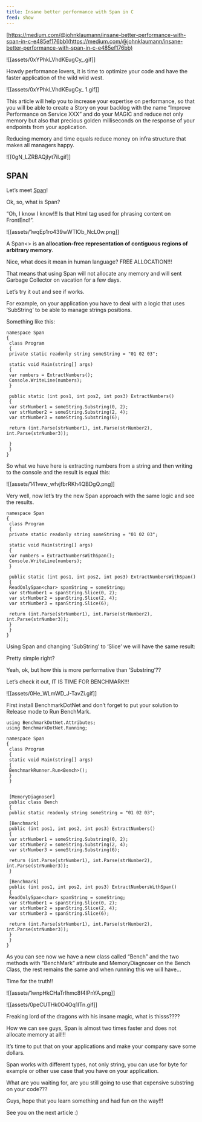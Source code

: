 ```yaml
---
title: Insane better performance with Span in C
feed: show
---
```


[https://medium.com/@johnklaumann/insane-better-performance-with-span-in-c-e485ef176bb](https://medium.com/@johnklaumann/insane-better-performance-with-span-in-c-e485ef176bb)

![[assets/0xYPhkLVhdKEugCy_.gif]]

Howdy performance lovers, it is time to optimize your code and have the faster application of the wild wild west.

![[assets/0xYPhkLVhdKEugCy_ 1.gif]]

This article will help you to increase your expertise on performance, so that you will be able to create a Story on your backlog with the name “Improve Performance on Service XXX” and do your MAGIC and reduce not only memory but also that precious golden milliseconds on the response of your endpoints from your application.

Reducing memory and time equals reduce money on infra structure that makes all managers happy.

![[0gN_LZRBAQjIyt7iI.gif]]

## SPAN

Let’s meet [Span](https://learn.microsoft.com/en-us/dotnet/api/system.readonlyspan-1?view=net-7.0)!

Ok, so, what is Span?

“Oh, I know I know!!! Is that Html tag used for phrasing content on FrontEnd!”.

![[assets/1wqEp1ro439wWTlOb_NcL0w.png]]

A Span<> is **an allocation-free representation of contiguous regions of arbitrary memory**.

Nice, what does it mean in human language? FREE ALLOCATION!!!

That means that using Span will not allocate any memory and will sent Garbage Collector on vacation for a few days.

Let’s try it out and see if works.

For example, on your application you have to deal with a logic that uses ‘SubString’ to be able to manage strings positions.

Something like this:

```Plain
namespace Span
{
 class Program
 {
 private static readonly string someString = "01 02 03";

 static void Main(string[] args)
 {
 var numbers = ExtractNumbers();
 Console.WriteLine(numbers);
 }

 public static (int pos1, int pos2, int pos3) ExtractNumbers()
 {
 var strNumber1 = someString.Substring(0, 2);
 var strNumber2 = someString.Substring(2, 4);
 var strNumber3 = someString.Substring(6);

 return (int.Parse(strNumber1), int.Parse(strNumber2), int.Parse(strNumber3));

 }
 }
}
```

So what we have here is extracting numbers from a string and then writing to the console and the result is equal this:

![[assets/141vew_wfvjfbrRKh4QBDgQ.png]]

Very well, now let’s try the new Span approach with the same logic and see the results.

```Plain
namespace Span
{
 class Program
 {
 private static readonly string someString = "01 02 03";

 static void Main(string[] args)
 {
 var numbers = ExtractNumbersWithSpan();
 Console.WriteLine(numbers);
 }

 public static (int pos1, int pos2, int pos3) ExtractNumbersWithSpan()
 {
 ReadOnlySpan<char> spanString = someString;
 var strNumber1 = spanString.Slice(0, 2);
 var strNumber2 = spanString.Slice(2, 4);
 var strNumber3 = spanString.Slice(6);

 return (int.Parse(strNumber1), int.Parse(strNumber2), int.Parse(strNumber3));
 }
 }
}
```

Using Span and changing ‘SubString’ to ‘Slice’ we will have the same result:

Pretty simple right?

Yeah, ok, but how this is more performative than ‘Substring’??

Let’s check it out, IT IS TIME FOR BENCHMARK!!!

![[assets/0He_WLmWD_J-TavZi.gif]]

First install BenchmarkDotNet and don’t forget to put your solution to Release mode to Run BenchMark.

```Plain
using BenchmarkDotNet.Attributes;
using BenchmarkDotNet.Running;

namespace Span
{
 class Program
 {
 static void Main(string[] args)
 {
 BenchmarkRunner.Run<Bench>();
 }
 }


 [MemoryDiagnoser]
 public class Bench
 {
 public static readonly string someString = "01 02 03";

 [Benchmark]
 public (int pos1, int pos2, int pos3) ExtractNumbers()
 {
 var strNumber1 = someString.Substring(0, 2);
 var strNumber2 = someString.Substring(2, 4);
 var strNumber3 = someString.Substring(6);

 return (int.Parse(strNumber1), int.Parse(strNumber2), int.Parse(strNumber3));
 }

 [Benchmark]
 public (int pos1, int pos2, int pos3) ExtractNumbersWithSpan()
 {
 ReadOnlySpan<char> spanString = someString;
 var strNumber1 = spanString.Slice(0, 2);
 var strNumber2 = spanString.Slice(2, 4);
 var strNumber3 = spanString.Slice(6);

 return (int.Parse(strNumber1), int.Parse(strNumber2), int.Parse(strNumber3));
 }
 }
}
```

As you can see now we have a new class called “Bench” and the two methods with “BenchMark” attribute and MemoryDiagnoser on the Bench Class, the rest remains the same and when running this we will have…

Time for the truth!!

![[assets/1wnpHkCHaTrIhmc8f4IPnYA.png]]

![[assets/0peCUTHk0O4Oq1ITn.gif]]

Freaking lord of the dragons with his insane magic, what is thisss????

How we can see guys, Span is almost two times faster and does not allocate memory at all!!!

It’s time to put that on your applications and make your company save some dollars.

Span works with different types, not only string, you can use for byte for example or other use case that you have on your application.

What are you waiting for, are you still going to use that expensive substring on your code???

Guys, hope that you learn something and had fun on the way!!!

See you on the next article :)

